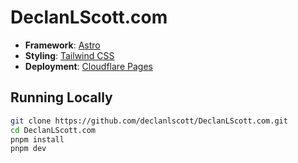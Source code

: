 # DeclanLScott.com

- **Framework**: [Astro](https://astro.build)
- **Styling**: [Tailwind CSS](https://tailwindcss.com)
- **Deployment**: [Cloudflare Pages](https://pages.cloudflare.com)

## Running Locally

```bash
git clone https://github.com/declanlscott/DeclanLScott.com.git
cd DeclanLScott.com
pnpm install
pnpm dev
```
